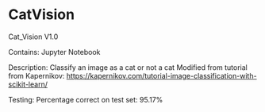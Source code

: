 # CatVision
 
Cat_Vision V1.0

Contains:
  Jupyter Notebook

Description:
  Classify an image as a cat or not a cat
  Modified from tutorial from Kapernikov: https://kapernikov.com/tutorial-image-classification-with-scikit-learn/
  
Testing:
  Percentage correct on test set: 95.17%
